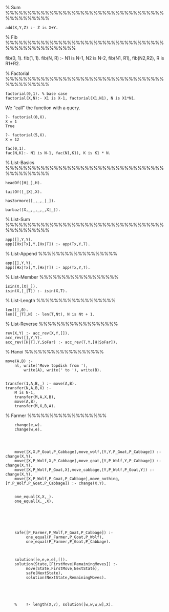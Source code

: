 
% Sum %%%%%%%%%%%%%%%%%%%%%%%%%%%%%%%%%%%%%%%%%%%%%%

	add(X,Y,Z) :- Z is X+Y.

% Fib %%%%%%%%%%%%%%%%%%%%%%%%%%%%%%%%%%%%%%%%%%%%%%%%%%%%

  fib(0, 1).
  fib(1, 1).
  fib(N, R) :- N1 is N-1, N2 is N-2, fib(N1, R1), fib(N2,R2), R is R1+R2.

% Factorial %%%%%%%%%%%%%%%%%%%%%%%%%%%%%%%%%%%%%%%%%%%%%%

	factorial(0,1). % base case
	factorial(X,N):- X1 is X-1, factorial(X1,N1), N is X1*N1.

We "call" the function with a query.

	?- factorial(0,X).
	X = 1
	True

	?- factorial(5,X).
	X = 12

	fac(0,1).
	fac(N,K):- N1 is N-1, fac(N1,K1), K is K1 * N.


% List-Basics %%%%%%%%%%%%%%%%%%%%%%%%%%%%%%%%%%%%%%%%%%%%%%

	headOf([H|_],H).

	tailOf([_|X],X).

	has3ormore([_,_,_|_]).

	barbaz([X,_,_,_,_,X|_]).


% List-Sum %%%%%%%%%%%%%%%%%%%%%%%%%%%%%%%%%%%%%%%%%%%%%%

	app([],Y,Y).
	app([Hx|Tx],Y,[Hx|T]) :- app(Tx,Y,T).

% List-Append %%%%%%%%%%%%%%%%%%

	app([],Y,Y).
	app([Hx|Tx],Y,[Hx|T]) :- app(Tx,Y,T).


% List-Member %%%%%%%%%%%%%%%%%%


	isin(X,[X|_]).
	isin(X,[_|T]) :- isin(X,T).



% List-Length %%%%%%%%%%%%%%%%%%



	len([],0).
	len([_|T],N) :- len(T,Nt), N is Nt + 1.









% List-Reverse %%%%%%%%%%%%%%%%%%


	rev(X,Y) :- acc_rev(X,Y,[]).
	acc_rev([],Y,Y).
	acc_rev([H|T],Y,SoFar) :- acc_rev(T,Y,[H|SoFar]).


% Hanoi %%%%%%%%%%%%%%%%%%

	move(A,B) :-
		nl, write('Move topdisk from '),
	        write(A), write(' to '), write(B).


	transfer(1,A,B,_) :- move(A,B).
	transfer(N,A,B,X) :-
		M is N-1,
		transfer(M,A,X,B),
		move(A,B),
		transfer(M,X,B,A).






% Farmer %%%%%%%%%%%%%%%%%%

		change(e,w).
		change(w,e).




		move([X,X,P_Goat,P_Cabbage],move_wolf,[Y,Y,P_Goat,P_Cabbage]) :- change(X,Y).
		move([X,P_Wolf,X,P_Cabbage],move_goat,[Y,P_Wolf,Y,P_Cabbage]) :- change(X,Y).
		move([X,P_Wolf,P_Goat,X],move_cabbage,[Y,P_Wolf,P_Goat,Y]) :- change(X,Y).
		move([X,P_Wolf,P_Goat,P_Cabbage],move_nothing,[Y,P_Wolf,P_Goat,P_Cabbage]) :- change(X,Y).


		one_equal(X,X,_).
		one_equal(X,_,X).






		safe([P_Farmer,P_Wolf,P_Goat,P_Cabbage]) :-
		     one_equal(P_Farmer,P_Goat,P_Wolf),
		     one_equal(P_Farmer,P_Goat,P_Cabbage).



		solution([e,e,e,e],[]).
		solution(State,[FirstMove|RemainingMoves]) :-
		     move(State,FirstMove,NextState),
		     safe(NextState),
		     solution(NextState,RemainingMoves).





		%    ?- length(X,7), solution([w,w,w,w],X).
